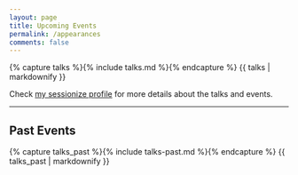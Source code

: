 ```yaml
---
layout: page
title: Upcoming Events
permalink: /appearances
comments: false
---
```


<div class="row special">
  {% capture talks %}{% include talks.md %}{% endcapture %} {{ talks | markdownify }}
</div>

Check [my sessionize profile](https://sessionize.com/deepu-k-sasidharan/) for more details about the talks and events.

---

<div class="section-title">
  <h2><span>Past Events</span></h2>
</div>

<div>
  {% capture talks_past %}{% include talks-past.md %}{% endcapture %} {{ talks_past | markdownify }}
</div>
